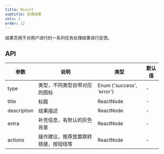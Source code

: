 ```yaml
---
title: Result
subtitle: 处理结果
cols: 1
order: 12
---
```


结果页用于对用户进行的一系列任务处理结果进行反馈。

## API

| 参数        | 说明                                 | 类型                      | 默认值 |
| ----------- | ------------------------------------ | ------------------------- | ------ |
| type        | 类型，不同类型自带对应的图标         | Enum {'success', 'error'} | -      |
| title       | 标题                                 | ReactNode                 | -      |
| description | 结果描述                             | ReactNode                 | -      |
| extra       | 补充信息，有默认的灰色背景           | ReactNode                 | -      |
| actions     | 操作建议，推荐放置跳转链接，按钮组等 | ReactNode                 | -      |
